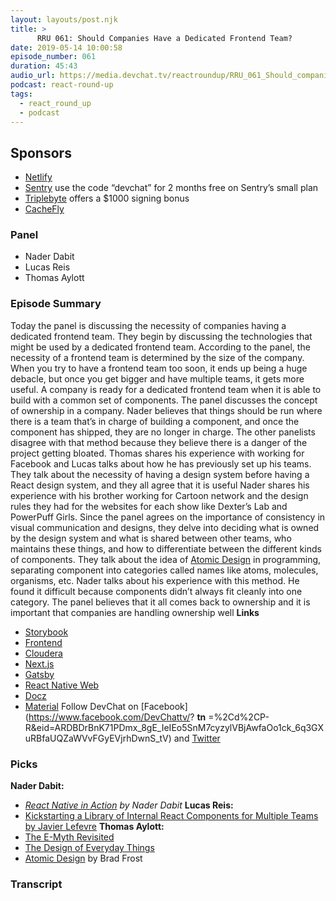 ```yaml
---
layout: layouts/post.njk
title: >
      RRU 061: Should Companies Have a Dedicated Frontend Team?
date: 2019-05-14 10:00:58
episode_number: 061
duration: 45:43
audio_url: https://media.devchat.tv/reactroundup/RRU_061_Should_companies_have_a_dedicated_frontend_team.mp3
podcast: react-round-up
tags: 
  - react_round_up
  - podcast
---
```


## **Sponsors**

- [Netlify](https://www.netlify.com/)
- [Sentry](http://sentry.io/) use the code “devchat” for 2 months free on Sentry’s small plan
- [Triplebyte](https://triplebyte.com/react) offers a $1000 signing bonus
- [CacheFly](https://www.cachefly.com/)

### **Panel**

- Nader Dabit
- Lucas Reis
- Thomas Aylott

### **Episode Summary**
Today the panel is discussing the necessity of companies having a dedicated frontend team. They begin by discussing the technologies that might be used by a dedicated frontend team. According to the panel, the necessity of a frontend team is determined by the size of the company. When you try to have a frontend team too soon, it ends up being a huge debacle, but once you get bigger and have multiple teams, it gets more useful. A company is ready for a dedicated frontend team when it is able to build with a common set of components. The panel discusses the concept of ownership in a company. Nader believes that things should be run where there is a team that’s in charge of building a component, and once the component has shipped, they are no longer in charge. The other panelists disagree with that method because they believe there is a danger of the project getting bloated. Thomas shares his experience with working for Facebook and Lucas talks about how he has previously set up his teams. They talk about the necessity of having a design system before having a React design system, and they all agree that it is useful Nader shares his experience with his brother working for Cartoon network and the design rules they had for the websites for each show like Dexter’s Lab and PowerPuff Girls. Since the panel agrees on the importance of consistency in visual communication and designs, they delve into deciding what is owned by the design system and what is shared between other teams, who maintains these things, and how to differentiate between the different kinds of components. They talk about the idea of [Atomic Design](http://bradfrost.com/blog/post/atomic-web-design/) in programming, separating component into categories called names like atoms, molecules, organisms, etc. Nader talks about his experience with this method. He found it difficult because components didn’t always fit cleanly into one category. The panel believes that it all comes back to ownership and it is important that companies are handling ownership well **Links**
- [Storybook](https://github.com/topics/storybook)
- [Frontend](https://en.wikipedia.org/wiki/Front_and_back_ends)
- [Cloudera](https://www.cloudera.com/)
- [Next.js](https://nextjs.org/)
- [Gatsby](https://www.gatsbyjs.org/)
- [React Native Web](https://github.com/necolas/react-native-web)
- [Docz](https://github.com/pedronauck/docz)
- [Material](https://material.io/design/)
Follow DevChat on [Facebook](https://www.facebook.com/DevChattv/? __tn__ =%2Cd%2CP-R&eid=ARDBDrBnK71PDmx_8gE_IeIEo5SnM7cyzylVBjAwfaOo1ck_6q3GXuRBfaUQZaWVvFGyEVjrhDwnS_tV) and [Twitter](https://twitter.com/devchattv?lang=en)
### **Picks**
 **Nader Dabit:**
- _[React Native in Action](https://www.amazon.com/React-Native-Action-Nader-Dabit/dp/1617294055?ie=UTF8&qid=1548462018&sr=8-1&linkCode=ll1&tag=devchattv-20&linkId=f06bfe7482dca8bb751ed6d7cc86e2ab&language=en_US) by Nader Dabit_
**Lucas Reis:**
- [Kickstarting a Library of Internal React Components for Multiple Teams by Javier Lefevre](https://noti.st/xavierlefevre/ZNAVLL#sGjGjh3)
**Thomas Aylott:**
- [The E-Myth Revisited](https://www.amazon.com/Myth-Revisited-Small-Businesses-About/dp/0887307280/ref=sr_1_3?ie=UTF8&qid=1548462018&sr=8-1&linkCode=ll1&tag=devchattv-20&linkId=f06bfe7482dca8bb751ed6d7cc86e2ab&language=en_US)
- [The Design of Everyday Things](https://www.amazon.com/Design-Everyday-Things-Donald-Norman/dp/1452654123?ie=UTF8&qid=1548462018&sr=8-1&linkCode=ll1&tag=devchattv-20&linkId=f06bfe7482dca8bb751ed6d7cc86e2ab&language=en_US)
- [Atomic Design](http://bradfrost.com/blog/post/atomic-web-design/) by Brad Frost
&nbsp; &nbsp; &nbsp;

### Transcript


